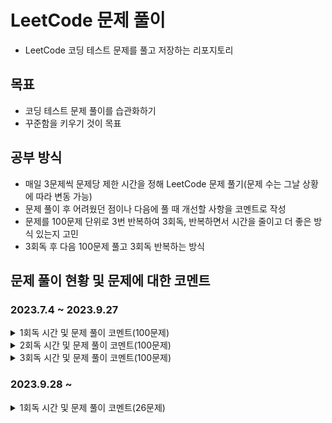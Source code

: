 # LeetCode 문제 풀이

- LeetCode 코딩 테스트 문제를 풀고 저장하는 리포지토리

## 목표

- 코딩 테스트 문제 풀이를 습관화하기
- 꾸준함을 키우기 것이 목표

## 공부 방식

- 매일 3문제씩 문제당 제한 시간을 정해 LeetCode 문제 풀기(문제 수는 그날 상황에 따라 변동 가능)
- 문제 풀이 후 어려웠던 점이나 다음에 풀 때 개선할 사항을 코멘트로 작성
- 문제를 100문제 단위로 3번 반복하여 3회독, 반복하면서 시간을 줄이고 더 좋은 방식 있는지 고민
- 3회독 후 다음 100문제 풀고 3회독 반복하는 방식

## 문제 풀이 현황 및 문제에 대한 코멘트
### 2023.7.4 ~ 2023.9.27
<details>
<summary>1회독 시간 및 문제 풀이 코멘트(100문제)</summary>
<br>

| 문제	                                                    | 난이도  | 걸린시간  | 제한시간	 |     날짜     | 코멘트                                                                             |
|:-------------------------------------------------------|:----:|:-----:|:-----:|:----------:|:--------------------------------------------------------------------------------|
| 1. Two Sum                                             | easy |  17   |  25   | 2023/07/04 |                                                                                 |
| 9. Palindrome Number                                   | easy |  17   |  25   | 2023/07/04 |                                                                                 |
| 13. Roman to Integer                                   | easy | 시간초과  |  25   | 2023/07/04 |                                                                                 |
| 14. Longest Common Prefix                              | easy |  10   |  25   | 2023/07/04 |                                                                                 |
| 20. Valid Parentheses                                  | easy |  11   |  25   | 2023/07/04 |                                                                                 |
| 21. Merge Two Sorted Lists                             | easy | 시간초과  |  25   | 2023/07/04 |                                                                                 |
| 26. Remove Duplicates from Sorted Array                | easy |  17   |  25   | 2023/07/05 |                                                                                 |
| 27. Remove Element                                     | easy |   7   |  25   | 2023/07/05 |                                                                                 |
| 28. Find the Index of the First Occurrence in a String | easy |  16   |  25   | 2023/07/05 |                                                                                 |
| 35. Search Insert Position                             | easy |  13   |  25   | 2023/07/05 | 이분 탐색 다시 보기                                                                     |
| 58. Length of Last Word                                | easy |  16   |  25   | 2023/07/05 |                                                                                 |
| 66. Plus One                                           | easy | 시간초과  |  25   | 2023/07/06 | 큰 숫자에서 틀림                                                                       |
| 67. Add Binary                                         | easy |  10   |  25   | 2023/07/06 |                                                                                 |
| 69. Sqrt(x)                                            | easy | 시간초과  |  25   | 2023/07/06 | 큰 숫자에서 overflow                                                                 |
| 70. Climbing Stairs                                    | easy |   5   |  25   | 2023/07/06 |                                                                                 |
| 83. Remove Duplicates from Sorted List                 | easy |   8   |  25   | 2023/07/06 |                                                                                 |
| 88. Merge Sorted Array                                 | easy |  10   |  25   | 2023/07/07 |                                                                                 |
| 94. Binary Tree Inorder Traversal                      | easy |  12   |  25   | 2023/07/07 | 재귀가 아닌 반복으로 해보기                                                                 |
| 100. Same Tree                                         | easy |  11   |  25   | 2023/07/07 |                                                                                 |
| 101. Symmetric Tree                                    | easy |  10   |  25   | 2023/07/07 |                                                                                 |
| 104. Maximum Depth of Binary Tree                      | easy |   4   |  25   | 2023/07/07 |                                                                                 |
| 108. Convert Sorted Array to Binary Search Tree        | easy | 시간초과  |  25   | 2023/07/08 | 해결 방법도 안떠오름, divide and conquer                                                 |
| 118. Pascal's Triangle                                 | easy |   4   |  25   | 2023/07/08 |                                                                                 |
| 119. Pascal's Triangle II                              | easy |   4   |  25   | 2023/07/08 |                                                                                 |
| 121. Best Time to Buy and Sell Stock                   | easy | 시간초과  |  25   | 2023/07/08 | 해결 방법도 안떠오름                                                                     |
| 136. Single Number                                     | easy |  12   |  25   | 2023/07/08 | xor로 풀어보기                                                                       |
| 163. Missing Ranges                                    | easy |  22   |  25   | 2023/07/09 | 코드가 너무 긴 거 같음                                                                   |
| 169. Majority Element                                  | easy |   8   |  25   | 2023/07/09 | hashmap 말고 다른거로 O(1)처리해보기                                                       |
| 170. Two Sum III - Data structure design               | easy |  14   |  25   | 2023/07/09 | 조금 더 좋은 방법이 있을 거 같음 arrayList 쓰는거보다                                             |
| 217. Contains Duplicate                                | easy |   8   |  25   | 2023/07/09 |                                                                                 |
| 219. Contains Duplicate II                             | easy |  17   |  25   | 2023/07/09 |                                                                                 |
| 228. Summary Ranges                                    | easy |  23   |  25   | 2023/07/10 |                                                                                 |
| 243. Shortest Word Distance                            | easy |  13   |  25   | 2023/07/10 |                                                                                 |
| 252. Meeting Rooms                                     | easy | 시간초과  |  25   | 2023/07/10 | 어떻게 풀지 감은 왔는데 시간 복잡도 때매 못함                                                      |
| 268. Missing Number                                    | easy |   9   |  25   | 2023/07/11 |                                                                                 |
| 283. Move Zeroes                                       | easy |  17   |  25   | 2023/07/11 | 시간 줄이는 거 있는데 잘 모르겠음                                                             |
| 303.Range Sum Query - Immutable                        | easy |   4   |  25   | 2023/07/11 | 좀 더 시간 줄일 수 있음                                                                  |
| 346. Moving Average from Data Stream                   | easy | 시간초과  |  25   | 2023/07/11 | 문제 방법 다 생각했는데 시간 부족했음                                                           |
| 349. Intersection of Two Arrays                        | easy |   9   |  25   | 2023/07/12 |                                                                                 |
| 350. Intersection of Two Arrays II                     | easy |   9   |  25   | 2023/07/12 | follow up 적용해서 해보기                                                              |
| 414. Third Maximum Number                              | easy |   9   |  25   | 2023/07/12 |                                                                                 |
| 422. Valid Word Square                                 | easy | 시간초과  |  25   | 2023/07/12 | 문제 푸는 법은 알겠는게 손이 안써짐, 시간 다 지난 다음에 풀긴했는데 너무 어렵게 생각함                              |
| 448. Find All Numbers Disappeared in an Array          | easy |  13   |  25   | 2023/07/13 | 문제 자체는 쉬워서 풀었는데 folow up 생각하고 풀어보기                                              |
| 455. Assign Cookies                                    | easy |   9   |  25   | 2023/07/13 |                                                                                 |
| 463. Island Perimeter                                  | easy |  20   |  25   | 2023/07/13 | 쉬운 문제를 bfs로 풀어버림…                                                               |
| 485. Max Consecutive Ones                              | easy | 시간초과  |  25   | 2023/07/13 | 쉬운 건데 어렵게 생각함                                                                   |
| 496. Next Greater Element I                            | easy |  22   |  25   | 2023/07/14 | follow up 못함                                                                    |
| 500. Keyboard Row                                      | easy |  18   |  25   | 2023/07/14 |                                                                                 |
| 506. Relative Ranks                                    | easy |  24   |  25   | 2023/07/14 | 처음에 푼건 코드가 너무 더러움                                                               |
| 561. Array Partition                                   | easy |   6   |  25   | 2023/07/15 |                                                                                 |
| 566. Reshape the Matrix                                | easy |   9   |  25   | 2023/07/15 |                                                                                 |
| 575. Distribute Candies                                | easy |   8   |  25   | 2023/07/15 | 캔티 종류 개수 카운팅하는거에서 시간과 메모리 많이 잡아 먹는듯                                             |
| 594. Longest Harmonious Subsequence                    | easy | 시간초과  |  25   | 2023/07/16 | 순서가 생각보다 중요하지 않음                                                                |
| 598. Range Addition II                                 | easy |   8   |  25   | 2023/07/16 |                                                                                 |
| 599. Minimum Index Sum of Two Lists                    | easy |  17   |  25   | 2023/07/16 | Map 이용해서 풀었는데 뭔가 마음에 안듦                                                         |
| 604. Design Compressed String Iterator                 | easy | 시간초과  |  25   | 2023/07/17 | 연산자 하나 잘못 써서 시간 내에 못푼거였음…                                                       |
| 605. Can Place Flowers                                 | easy |  23   |  25   | 2023/07/17 | 코드 진짜 더럽게 짬, 제출시 테스트도 많이 틀림                                                     |
| 628. Maximum Product of Three Numbers                  | easy | 시간초과  |  25   | 2023/07/17 | 쉬운 문제인데 너무 어렵게 풀려고 해서 시간초과                                                      |
| 643. Maximum Average Subarray I                        | easy |  19   |  25   | 2023/07/18 |                                                                                 |
| 645. Set Mismatch                                      | easy |  11   |  25   | 2023/07/18 |                                                                                 |
| 661. Image Smoother                                    | easy | 시간초과  |  25   | 2023/07/18 | 시간 초과 이후에 풀음                                                                    |
| 674. Longest Continuous Increasing Subsequence         | easy | 08:50 | 25:00 | 2023/07/19 |                                                                                 |
| 682. Baseball Game                                     | easy | 12:41 | 25:00 | 2023/07/19 |                                                                                 |
| 697. Degree of an Array                                | easy | 시간초과  | 25:00 | 2023/07/19 | 코드 짜다 시간 다감, 코드 짜도 틀렸을 듯                                                        |
| 717. 1-bit and 2-bit Characters                        | easy | 시간초과  | 25:00 | 2023/07/20 | 문제 이해를 잘못해서 30분동안 뭔소리인지 이해를 못함, 이해하고 나서 3분만에 풀음…                                |
| 724. Find Pivot Index                                  | easy | 11:00 | 25:00 | 2023/07/20 |                                                                                 |
| 733. Flood Fill                                        | easy | 13:00 | 25:00 | 2023/07/20 |                                                                                 |
| 734. Sentence Similarity                               | easy | 시간초과  | 25:00 | 2023/07/21 | 제출하면 테스트 코드 계속 막힘                                                               |
| 744. Find Smallest Letter Greater Than Target          | easy | 05:29 | 25:00 | 2023/07/21 | O(N)으로 말고 더 줄여보기                                                                |
| 746. Min Cost Climbing Stairs                          | easy | 09:53 | 25:00 | 2023/07/21 |                                                                                 |
| 747. Largest Number At Least Twice of Others           | easy | 13:58 | 25:00 | 2023/07/22 |                                                                                 |
| 748. Shortest Completing Word                          | easy | 24:26 | 25:00 | 2023/07/22 | 코드가 좀 더럽다, 테스트 케이스를 좀 잘 보자                                                      |
| 760. Find Anagram Mappings                             | easy | 08:06 | 25:00 | 2023/07/22 |                                                                                 |
| 766. Toeplitz Matrix                                   | easy | 19:37 | 25:00 | 2023/07/23 | 다 풀고 코드 작성할 때 순서 헷갈림, 코드 길이를 더 줄일 수 있으니 다음 번에는 좀 더 코드를 줄여보기                     |
| 704. Binary Search                                     | easy | 03:05 | 25:00 | 2023/07/23 |                                                                                 |
| 705. Design HashSet                                    | easy | 11:28 | 25:00 | 2023/07/23 | 그냥 Map 가져다가 쓰면 끝나는데, Map을 간단하게 구현해도 괜찮을듯                                        |
| 706. Design HashMap                                    | easy | 04:48 | 25:00 | 2023/07/24 | 그냥 Object 배열 만들지 않고 Node 배열로 만드는 방식도 괜찮을듯, 아니면 진짜로 해시 충돌시 체이닝까지 구현하는 것도 좋을 거 같음 |
| 804. Unique Morse Code Words                           | easy | 10:05 | 25:00 | 2023/07/24 |                                                                                 |
| 806. Number of Lines To Write String                   | easy | 09:32 | 25:00 | 2023/07/24 | 문제는 쉬움, 코드 길이를 줄일 수 있을 듯?                                                       |
| 812. Largest Triangle Area                             | easy | 시간초과  | 25:00 | 2023/07/25 | 어떤 유형의 문제인지는 알았는데 풀이 과정 생각하다가 시간이 다 지나감, 수학 공식 이용해야 함                           |
| 821. Shortest Distance to a Character                  | easy | 19:59 | 25:00 | 2023/07/25 | 방법이 생각 안나서 bfs로 풀음, 더 쉬운 방법이 존재하니 다음에 풀 때는 좀 더 생각해보기                            |
| 832. Flipping an Image                                 | easy | 13:13 | 25:00 | 2023/07/25 |                                                                                 |
| 860. Lemonade Change                                   | easy | 24:35 | 25:00 | 2023/07/26 | 쉽게 풀 수 있는데 풀이가 막상 생각이 안남. 너무 어렵게 풀었고 시간도 좀 안좋게 나옴                               |
| 867. Transpose Matrix                                  | easy | 05:09 | 25:00 | 2023/07/26 |                                                                                 |
| 883. Projection Area of 3D Shapes                      | easy | 19:47 | 25:00 | 2023/07/26 | 문제 이해하는데 시간이 오래 걸림, 문제 푸는 시간은 거의 안걸림                                            |
| 888. Fair Candy Swap                                   | easy | 시간초과  | 25:00 | 2023/07/27 | o(n^2)을 해서 시간초과 뜸, O(n)으로 끝내야 하는 풀이 사용해야 함                                      |
| 892. Surface Area of 3D Shapes                         | easy | 시간초과  | 25:00 | 2023/07/27 | 문제 이해를 못함, 문제 이해하면 풀 수 있는 문제였음                                                  |
| 896. Monotonic Array                                   | easy | 14:15 | 25:00 | 2023/07/27 | 시간복잡도는 똑같은데 코드를 좀 더 줄일 수 있을 듯                                                   |
| 905. Sort Array By Parity                              | easy | 07:51 | 25:00 | 2023/07/28 | 시간 복잡도를 O(N^2)에서 O(N)으로 줄여야 함, 내가 푼 풀이는 삽입정렬로 풀어서 O(N^2)으로 풀어서 너무 오래 걸림         |
| 908. Smallest Range I                                  | easy | 20:37 | 25:00 | 2023/07/28 | 쉬운 문제인데 글을 잘못 이해하고 코드 짜서 오래걸림, 글을 제대로 이해하면 코드 짜는데 3분도 안걸리는 문제임… 글좀 제대로 읽자……     |
| 914. X of a Kind in a Deck of Cards                    | easy | 시간초과  | 25:00 | 2023/07/28 | 문제 설명이 너무 부실함. GCD로 풀라는데 이해가 안가서 Editorial 보고 Brute Force 방식으로 풀어봄              |
| 922. Sort Array By Parity II                           | easy | 15:30 | 25:00 | 2023/07/29 | 해결은 했으나 O(N^2)으로 해결함 다음에는 O(N)으로 해결해보자                                          |
| 929. Unique Email Addresses                            | easy | 시간초과  | 25:00 | 2023/07/29 | 문제 해석을 잘못했음,split 정규 표현식으로 푸는건 생각을 안해봄. String을 처리하는 문제에 내가 약한듯                 |
| 941. Valid Mountain Array                              | easy | 09:52 | 25:00 | 2023/07/29 |                                                                                 |
| 942. DI String Match                                   | easy | 시간초과  | 25:00 | 2023/07/30 | 재귀 이용해서 brute force했는데 시간 초과 뜸, o(n)으로 풀수 있음                                    |
| 944. Delete Columns to Make Sorted                     | easy | 07:55 | 25:00 | 2023/07/30 |                                                                                 |
| 953. Verifying an Alien Dictionary                     | easy | 21:12 | 25:00 | 2023/07/30 | 문제는 어렵지 않았고, 코드 작성한 부분에서 실수 있어서 실수 찾는데 시간이 좀 걸림                                 |
| 961. N-Repeated Element in Size 2N Array               | easy | 06:20 | 25:00 | 2023/07/31 |                                                                                 |
| 976. Largest Perimeter Triangle                        | easy | 15:42 | 25:00 | 2023/07/31 | 삼각형 결정 조건 a+b>c를 이용해야 함, 정렬까지 하면 쉽게 문제 해결 가능                                    |
| 977. Squares of a Sorted Array                         | easy | 17:12 | 25:00 | 2023/07/31 |                                                                                 |

</details>

<details>
<summary>2회독 시간 및 문제 풀이 코멘트(100문제)</summary>
<br>

| 문제	                                                    | 난이도  | 1회독 걸린시간 | 2회독 걸린시간 | 제한시간	 |     날짜     | 코멘트                                                                            |
|:-------------------------------------------------------|:----:|:--------:|:--------:|:-----:|:----------:|:-------------------------------------------------------------------------------|
| 1. Two Sum                                             | easy |    17    |  10:02   |   25  | 2023/08/01 | follow-up 해결함, 시간 전보다 줄음                                                       |
| 9. Palindrome Number                                   | easy |    17    |  19:32   |   25  | 2023/08/01 | 이번에는 follow-up 해결함, 대신 시간이 전보다 오래 걸림, 좀 더 쉽게 풀 수 있는 방법이 있으니 다음에는 더 쉽게 코드 바꾸어보기 |
| 13. Roman to Integer                                   | easy |   시간초과   |  13:31   |   25  | 2023/08/01 | 저번에는 시간 초과 떴음,다음에는 solution에 있는 풀이들로 해결해보기                                     |
| 14. Longest Common Prefix                              | easy |    10    |  10:06   |   25  | 2023/08/02 | 다음에는 solution에 있는 방법이 더 좋으니 그걸로 해보기                                            |
| 20. Valid Parentheses                                  | easy |    11    |  07:21   |   25  | 2023/08/02 | 저번보다 시간은 줄었음                                                                   |
| 21. Merge Two Sorted Lists                             | easy |   시간초과   |  08:42   |   25  | 2023/08/02 | 시간은 줄었는데 이전 코드가 차라리 나은듯, 하나의 while문 안에 넣는 것보다 분리하는게 차라리 코드가 깔끔한듯               |
| 26. Remove Duplicates from Sorted Array                | easy |    17    |  09:28   |   25  | 2023/08/03 | 저번에는 새로운 배열 만들어서 풀었는데 이번에는 기존 배열로 풀고 시간도 더 빠름                                  |
| 27. Remove Element                                     | easy |    7     |  03:29   |   25  | 2023/08/03 | 위 문제랑 사실상 동일한 문제, 저번보다 코드 더 간단하게  풀음                                           |
| 28. Find the Index of the First Occurrence in a String | easy |    16    |  09:45   |   25  | 2023/08/03 | 코드 자체는 깔끔함. 시간 복잡도는 저번이랑 같은데 다음에는 좀 더 개선시켜야 함                                  |
| 35. Search Insert Position                             | easy |    13    |  02:54   |   25  | 2023/08/04 | 이분 탐색 기초라서 빨리 풀음                                                               |
| 58. Length of Last Word                                | easy |    16    |  07:05   |   25  | 2023/08/04 | 저번보다 코드는 짧음, 시간 복잡도 자체는 동일, editorial의 approach 2가 루프 하나로 제일 깔끔하게 푼듯           |
| 66. Plus One                                           | easy |   시간초과   |  12:49   |   25  | 2023/08/04 | 저번보다 깔끔하게 풀지는 않음, 다음번에는 코드 좀 더 다듬는 방식으로 풀어보기                                   |
| 67. Add Binary                                         | easy |    10    |  18:34   |   25  | 2023/08/05 | 답지 안본 최초 코드보다는 나음, 근데 코드에서 실수해서 실수 찾는데 오래 걸림                                   |
| 69. Sqrt(x)                                            | easy |   시간초과   |  15:50   |   25  | 2023/08/05 | 저번에 오버플로우 발생해서 계속 틀렸었는데, 이번에는 해결함                                              |
| 70. Climbing Stairs                                    | easy |    5     |  03:28   |   25  | 2023/08/05 |                                                                                |
| 83. Remove Duplicates from Sorted List                 | easy |    8     |  08:43   |   25  | 2023/08/06 | 새로운 노드를 만들었는데 새로 만들지 말고 기존 링크드 리스트를 재사용하는 방식으로 풀어보자 다음에는                       |
| 88. Merge Sorted Array                                 | easy |    10    |  13:17   |   25  | 2023/08/06 | 전보다 시간은 좀 더 걸렸지만, 좀 더 깔끔하게 follow up 해결함                                       |
| 94. Binary Tree Inorder Traversal                      | easy |    12    |   시간초과   |   25  | 2023/08/06 | follow up 해결하려 스택으로 해보려고 했는데, 로직을 잘못 작성해서 계속 실패함.                              |
| 100. Same Tree                                         | easy |    11    |  07:09   |   25  | 2023/08/07 |                                                                                |
| 101. Symmetric Tree                                    | easy |    10    |  06:39   |   25  | 2023/08/07 |                                                                                |
| 104. Maximum Depth of Binary Tree                      | easy |    4     |  01:54   |   25  | 2023/08/07 |                                                                                |
| 108. Convert Sorted Array to Binary Search Tree        | easy |   시간초과   |  18:31   |   25  | 2023/08/08 | 처음에 봤을때는 기억 안나서 좀 생각하는데 시간이 오래 걸림                                              |
| 118. Pascal's Triangle                                 | easy |    4     |  14:00   |   25  | 2023/08/08 | 코드를 작성하고, 변수를 잘못 할당해서 계속 실패했음                                                  |
| 119. Pascal's Triangle II                              | easy |    4     |  12:43   |   25  | 2023/08/08 | follow up 해결해서 시간이 저번보다 오래 걸림                                                  |
| 121. Best Time to Buy and Sell Stock                   | easy |   시간초과   |  14:18   |   25  | 2023/08/09 |                                                                                |
| 136. Single Number                                     | easy |    12    |  01:34   |   25  | 2023/08/09 |                                                                                |
| 163. Missing Ranges                                    | easy |    22    |  14:50   |   25  | 2023/08/09 |                                                                                |
| 169. Majority Element                                  | easy |    8     |  05:27   |   25  | 2023/08/09 | hashmap 말고 다른걸로 folllow up 해결해보기                                               |
| 170. Two Sum III - Data structure design               | easy |    14    |  08:52   |   25  | 2023/08/10 | 걸린 시간은 줄었는데 시간은 전에 푼거보다 오래 걸림, Map 써서 풀어보자                                     |
| 217. Contains Duplicate                                | easy |    8     |  06:46   |   25  | 2023/08/10 |                                                                                |
| 219. Contains Duplicate II                             | easy |    17    |  10:36   |   25  | 2023/08/10 |                                                                                |
| 228. Summary Ranges                                    | easy |    23    |  10:06   |   25  | 2023/08/11 |                                                                                |
| 243. Shortest Word Distance                            | easy |    13    |  09:41   |   25  | 2023/08/11 |                                                                                |
| 252. Meeting Rooms                                     | easy |   시간초과   |  10:10   |   25  | 2023/08/11 |                                                                                |
| 268. Missing Number                                    | easy |    9     |  01:19   |   25  | 2023/08/11 |                                                                                |
| 283. Move Zeroes                                       | easy |    17    |  08:08   |   25  | 2023/08/12 |                                                                                |
| 303.Range Sum Query - Immutable                        | easy |    4     |  04:31   |   25  | 2023/08/12 |                                                                                |
| 346. Moving Average from Data Stream                   | easy |   시간초과   |  13:34   |   25  | 2023/08/12 |                                                                                |
| 349. Intersection of Two Arrays                        | easy |    9     |  03:21   |   25  | 2023/07/12 |                                                                                |
| 350. Intersection of Two Arrays II                     | easy |    9     |  09:38   |   25  | 2023/07/12 |                                                                                |
| 414. Third Maximum Number                              | easy |    9     |   시간초과   |   25  | 2023/07/12 | follow up 해결해보려 했는데 시간 초과 뜸, 시간 초과 뜬 다음에 follow up 만족해서 해결함                    |
| 422. Valid Word Square                                 | easy |   시간초과   |  16:01   |   25  | 2023/08/14 |                                                                                |
| 448. Find All Numbers Disappeared in an Array          | easy |    13    |  24:54   |   25  | 2023/08/14 | follow up 처리하느냐 늦음, -1을 곱하는게 더 깔끔할듯 100001 더하는 것보다                             |
| 455. Assign Cookies                                    | easy |    9     |  10:43   |   25  | 2023/08/14 |                                                                                |
| 463. Island Perimeter                                  | easy |    20    |  11:18   |   25  | 2023/07/13 |                                                                                |
| 485. Max Consecutive Ones                              | easy |   시간초과   |  21:49   |   25  | 2023/07/13 | 문제를 잘못 해석해서 오래 걸림                                                              |
| 496. Next Greater Element I                            | easy |    22    |   시간초과   |   25  | 2023/07/14 | follow up 해결하려 시도했는데 시간 초과 됨, follow up해결 안하고 문제 풀면 시간 내에 가능하긴 함               |
| 500. Keyboard Row                                      | easy |    18    |  12:26   |   25  | 2023/08/16 |                                                                                |
| 506. Relative Ranks                                    | easy |    24    |  16:17   |   25  | 2023/08/16 |                                                                                |
| 561. Array Partition                                   | easy |    6     |   6:20   |   25  | 2023/08/16 |                                                                                |
| 566. Reshape the Matrix                                | easy |    9     |  08:16   |   25  | 2023/08/17 |                                                                                |
| 575. Distribute Candies                                | easy |    8     |  06:18   |   25  | 2023/08/17 | 배열에 저장하는게 시간 더 적게 걸리긴 하는데, Set에 저장해서 시간이 좀 걸리긴 하는데 이정도는 상관 없을듯                 |
| 594. Longest Harmonious Subsequence                    | easy |   시간초과   |  12:32   |   25  | 2023/08/17 |                                                                                |
| 598. Range Addition II                                 | easy |    8     |  03:37   |   25  | 2023/08/17 |                                                                                |
| 599. Minimum Index Sum of Two Lists                    | easy |    17    |  12:16   |   25  | 2023/08/18 |                                                                                |
| 604. Design Compressed String Iterator                 | easy |   시간초과   |   시간초과   |   25  | 2023/08/18 | Editorial 보고 풀음, 저번이랑 동일한 방식으로 풀려고 하는데 안되서 답지 봄                                |
| 605. Can Place Flowers                                 | easy |    23    |  12:37   |   25  | 2023/08/18 | 전에 답지 보고 푼것 보다는 코드가 조금 더럽지만 시간 초과 안뜸, 다음에는 코드 길이를 답지만큼 줄이기                     |
| 628. Maximum Product of Three Numbers                  | easy |   시간초과   |  04:09   |   25  | 2023/08/19 | 정렬 라이브러리 함수 써서 O(nlogn)인데 다음에는 정렬 함수 안써서 O(n)으로 처리해보기                          |
| 643. Maximum Average Subarray I                        | easy |    19    |  18:33   |   25  | 2023/08/19 | sliding window로 풀었는데 답지가 sliding window로 더 깔끔하게 풀었음                            |
| 645. Set Mismatch                                      | easy |    11    |  09:30   |   25  | 2023/08/19 | 저번이랑 다른 방법으로 풀었고, 이번에는 xor 사용해서 풀었는데 둘 다 O(n)으로 풀음                             |
| 661. Image Smoother                                    | easy |   시간초과   |   시간초과   |   25  | 2023/08/20 | 자꾸 어렵게 풀려고 해서 주어진 시간 안에 못품, 변수를 하나 잘못 설정해서 제출시 시간초과 뜸                          |
| 674. Longest Continuous Increasing Subsequence         | easy |  08:50   |  04:20   | 25:00 | 2023/08/20 |                                                                                |
| 682. Baseball Game                                     | easy |  12:41   |  11:07   | 25:00 | 2023/08/20 | 문제 리턴되는 값을 잘못봐서 오래 걸림                                                          |
| 697. Degree of an Array                                | easy |   시간초과   |  14:52   | 25:00 | 2023/08/21 |                                                                                |
| 717. 1-bit and 2-bit Characters                        | easy |   시간초과   |  09:34   | 25:00 | 2023/08/21 |                                                                                |
| 724. Find Pivot Index                                  | easy |  11:00   |  23:52   | 25:00 | 2023/08/21 |                                                                                |
| 733. Flood Fill                                        | easy |  13:00   |  17:19   | 25:00 | 2023/08/22 | 이번에는 bfs 말고 dfs로 풀음                                                            |
| 734. Sentence Similarity                               | easy |   시간초과   |   시간초과   | 25:00 | 2023/08/22 | 다음에는 putIfAbsent 이용해서 해보기                                                      |
| 744. Find Smallest Letter Greater Than Target          | easy |  05:29   |  15:01   | 25:00 | 2023/08/22 | 시간은 더 소요되었지만, O(N) → O(logN)으로 시간 줄임                                           |
| 746. Min Cost Climbing Stairs                          | easy |  09:53   |  07:05   | 25:00 | 2023/08/23 |                                                                                |
| 747. Largest Number At Least Twice of Others           | easy |  13:58   |  18:48   | 25:00 | 2023/08/23 | 시간복잡도는 저번이랑 동일하게 o(n)인데 이번에는 for문을 두번 써버림                                      |
| 748. Shortest Completing Word                          | easy |  24:26   |  23:49   | 25:00 | 2023/08/23 | 코드 풀긴 하는데 너무 더러움                                                               |
| 760. Find Anagram Mappings                             | easy |  08:06   |  09:24   | 25:00 | 2023/08/24 |                                                                                |
| 766. Toeplitz Matrix                                   | easy |  19:37   |  07:56   | 25:00 | 2023/08/24 |                                                                                |
| 704. Binary Search                                     | easy |  03:05   |  01:58   | 25:00 | 2023/08/24 |                                                                                |
| 705. Design HashSet                                    | easy |  11:28   |  12:30   | 25:00 | 2023/08/25 |                                                                                |
| 706. Design HashMap                                    | easy |  04:48   |  05:27   | 25:00 | 2023/08/25 | 다음에는 해시테이블 크기 제한하고, 체이닝으로 만들기                                                  |
| 804. Unique Morse Code Words                           | easy |  10:05   |  03:44   | 25:00 | 2023/08/25 |                                                                                |
| 806. Number of Lines To Write String                   | easy |  09:32   |  11:49   | 25:00 | 2023/08/26 |                                                                                |
| 812. Largest Triangle Area                             | easy |   시간초과   |  19:53   |  25:00   | 2023/08/26 |                                                                                |
| 821. Shortest Distance to a Character                  | easy |  19:59   |   시간초과   |  25:00   | 2023/08/26 | bfs 말고 다른 걸로 풀려고 했는데 안풀려서 시간 초과 뜸, 다른 사람꺼 참고함                                  |
| 832. Flipping an Image                                 | easy |  13:13   |  07:38   |  25:00   | 2023/08/26 |                                                                                |
| 860. Lemonade Change                                   | easy |  24:35   |  11:58   | 25:00 | 2023/08/27 | 시간은 줄였는데 코드가 너무 더러움                                                            |
| 867. Transpose Matrix                                  | easy |  05:09   |  03:20   |  25:00   | 2023/08/27 |                                                                                |
| 883. Projection Area of 3D Shapes                      | easy |  19:47   |  07:17   |  25:00   | 2023/08/27 |                                                                                |
| 888. Fair Candy Swap                                   | easy |   시간초과   |   시간초과   | 25:00 | 2023/08/28 | 풀이 방법 자체는 맞는데 코드 작성에서 헤맸음                                                      |
| 892. Surface Area of 3D Shapes                         | easy |   시간초과   |  15:20   |  25:00   | 2023/08/28 |                                                                                |
| 896. Monotonic Array                                   | easy |  14:15   |  06:32   |  25:00   | 2023/08/28 |                                                                                |
| 905. Sort Array By Parity                              | easy |  07:51   |  03:51   | 25:00 | 2023/08/29 |                                                                                |
| 908. Smallest Range I                                  | easy |  20:37   |  09:55   | 25:00 | 2023/08/29 |                                                                                |
| 914. X of a Kind in a Deck of Cards                    | easy |   시간초과   |   시간초과   | 25:00 | 2023/08/29 | 이번에도 brute force로 풀음, 근데 또 시간 초과임 문제 해결 방법을 자꾸 잊어버려서 그런듯                       |
| 922. Sort Array By Parity II                           | easy |  15:30   |   시간초과   | 25:00 | 2023/08/30 | follow up 해결하려 했는데 실패                                                          |
| 929. Unique Email Addresses                            | easy |   시간초과   |  10:15   | 25:00 | 2023/08/30 |                                                                                |
| 941. Valid Mountain Array                              | easy |  09:52   |  04:37   | 25:00 | 2023/08/30 |                                                                                |
| 942. DI String Match                                   | easy |  시간초과 | 08:21 | 25:00 | 2023/08/31 | o(n)으로 처리함 |
| 944. Delete Columns to Make Sorted                     | easy |  07:55 | 10:10 |  25:00   | 2023/08/31 | 코드 잘못 작성한 부분 찾는데 좀 걸림                                                          |
| 953. Verifying an Alien Dictionary                     | easy |  21:12 | 16:38 |  25:00   | 2023/08/31 |    |
| 961. N-Repeated Element in Size 2N Array               | easy | 06:20 | 04:29 | 25:00 | 2023/09/01 |      |
| 976. Largest Perimeter Triangle                        | easy | 15:42 | 12:04 | 25:00 | 2023/09/01 |       |
| 977. Squares of a Sorted Array                         | easy | 17:12 | 13:02 | 25:00 | 2023/09/01 |     |

</details>

<details>
<summary>3회독 시간 및 문제 풀이 코멘트(100문제)</summary>
<br>

| 문제	                                                    | 난이도  | 1회독 걸린시간 | 2회독 걸린시간 | 3회독 걸린시간 |   제한시간	    |     날짜     | 코멘트                                                                          |
|:-------------------------------------------------------|:----:|:--------:|:--------:|:--------:|:----------:|:----------:|:-----------------------------------------------------------------------------|
| 1. Two Sum                                             | easy |    17    |  10:02   |  11:18   |     25     | 2023/09/02 |                                                                              |
| 9. Palindrome Number                                   | easy |    17    |  19:32   |  05:23   |     25     | 2023/09/02 |                                                                              |
| 13. Roman to Integer                                   | easy |   시간초과   |  13:31   |  14:32   |     25     | 2023/09/02 |                                                                              |
| 14. Longest Common Prefix                              | easy |    10    |  10:06   |  06:22   |     25     | 2023/09/02 |                                                                              |
| 20. Valid Parentheses                                  | easy |    11    |  07:21   |  06:21   |     25     | 2023/09/03 |                                                                              |
| 21. Merge Two Sorted Lists                             | easy |   시간초과   |  08:42   |  12:42   |     25     | 2023/09/03 |                                                                              |
| 26. Remove Duplicates from Sorted Array                | easy |    17    |  09:28   |  08:53   |     25     | 2023/09/03 |                                                                              |
| 27. Remove Element                                     | easy |    7     |  03:29   |  03:13   |     25     | 2023/09/03 |                                                                              |
| 28. Find the Index of the First Occurrence in a String | easy |    16    |  09:45   |  04:42   |     25     | 2023/09/04 |                                                                              |
| 35. Search Insert Position                             | easy |    13    |  02:54   |  01:35   |     25     | 2023/09/04 |                                                                              |
| 58. Length of Last Word                                | easy |    16    |  07:05   |  07:47   |     25     | 2023/09/04 |                                                                              |
| 66. Plus One                                           | easy |   시간초과   |  12:49   |  06:44   |     25     | 2023/09/04 |                                                                              |
| 67. Add Binary                                         | easy |    10    |  18:34   |  10:43   |     25     | 2023/09/05 |                                                                              |
| 69. Sqrt(x)                                            | easy |   시간초과   |  15:50   |  07:56   |     25     | 2023/09/05 |                                                                              |
| 70. Climbing Stairs                                    | easy |    5     |  03:28   |  03:30   |     25     | 2023/09/05 |                                                                              |
| 83. Remove Duplicates from Sorted List                 | easy |    8     |  08:43   |  22:00   |     25     | 2023/09/05 | 기존 링크드 리스트를 재사용하는 방식으로 풀다가 안되서 걍 노드 새로 만듦                                    |
| 88. Merge Sorted Array                                 | easy |    10    |  13:17   |  06:21   |     25     | 2023/09/06 |                                                                              |
| 94. Binary Tree Inorder Traversal                      | easy |    12    |   시간초과   |   시간초과   |     25     | 2023/09/06 | follow up 해결하려 스택으로 해보려고 했는데, 로직을 잘못 작성해서 계속 실패함.                            |
| 100. Same Tree                                         | easy |    11    |  07:09   |  05:25   |     25     | 2023/09/06 |                                                                              |
| 101. Symmetric Tree                                    | easy |    10    |  06:39   |  03:12   |     25     | 2023/09/06 |                                                                              |
| 104. Maximum Depth of Binary Tree                      | easy |    4     |  01:54   |  00:58   |     25     | 2023/09/07 |                                                                              |
| 108. Convert Sorted Array to Binary Search Tree        | easy |   시간초과   |  18:31   |  16:45   |     25     | 2023/09/07 | 코드에서 변수 잘못 쓴 거 못찾아서 오래 걸림                                                    |
| 118. Pascal's Triangle                                 | easy |    4     |  14:00   |  05:46   |     25     | 2023/09/07 |                                                                              |
| 119. Pascal's Triangle II                              | easy |    4     |  12:43   |  17:22   |     25     | 2023/09/07 | 코드 잘못 봐서 오래 걸림                                                               |
| 121. Best Time to Buy and Sell Stock                   | easy |   시간초과   |  14:18   |  09:49   |     25     | 2023/09/08 |                                                                              |
| 136. Single Number                                     | easy |    12    |  01:34   |  00:33   |     25     | 2023/09/08 |                                                                              |
| 163. Missing Ranges                                    | easy |    22    |  14:50   |  10:38   |     25     | 2023/09/08 |                                                                              |
| 169. Majority Element                                  | easy |    8     |  05:27   |   시간초과   |     25     | 2023/09/08 | follow up 해결 못해서 답지 봄, 답지가 진짜 쉽게 follow up 해결함                               |
| 170. Two Sum III - Data structure design               | easy |    14    |  08:52   |  15:44   |     25     | 2023/09/09 | 코드 잘못봐서 다 풀고 시간 오래 걸림                                                        |
| 217. Contains Duplicate                                | easy |    8     |  06:46   |  01:30   |     25     | 2023/09/09 |                                                                              |
| 219. Contains Duplicate II                             | easy |    17    |  10:36   |  05:04   |     25     | 2023/09/09 |                                                                              |
| 228. Summary Ranges                                    | easy |    23    |  10:06   |  10:49   |     25     | 2023/09/09 |                                                                              |
| 243. Shortest Word Distance                            | easy |    13    |  09:41   |  07:22   |     25     | 2023/09/10 |                                                                              |
| 252. Meeting Rooms                                     | easy |   시간초과   |  10:10   |  08:38   |     25     | 2023/09/10 |                                                                              |
| 268. Missing Number                                    | easy |    9     |  01:19   |  01:08   |     25     | 2023/09/10 |                                                                              |
| 283. Move Zeroes                                       | easy |    17    |  08:08   |  03:04   |     25     | 2023/09/10 |                                                                              |
| 303.Range Sum Query - Immutable                        | easy |    4     |  04:31   |  02:56   |     25     | 2023/09/11 |                                                                              |
| 346. Moving Average from Data Stream                   | easy |   시간초과   |  13:34   |  06:28   |     25     | 2023/09/11 |                                                                              |
| 349. Intersection of Two Arrays                        | easy |    9     |  03:21   |  04:37   |     25     | 2023/09/11 |                                                                              |
| 350. Intersection of Two Arrays II                     | easy |    9     |  09:38   |  10:22   |     25     | 2023/09/11 |                                                                              |
| 414. Third Maximum Number                              | easy |    9     |   시간초과   |  14:44   |     25     | 2023/09/12 |                                                                              |
| 422. Valid Word Square                                 | easy |   시간초과   |  16:01   |  10:50   |     25     | 2023/09/12 |                                                                              |
| 448. Find All Numbers Disappeared in an Array          | easy |    13    |  24:54   |  12:05   |     25     | 2023/09/12 |                                                                              |
| 455. Assign Cookies                                    | easy |    9     |  10:43   |  04:22   |     25     | 2023/09/13 |                                                                              |
| 463. Island Perimeter                                  | easy |    20    |  11:18   |  08:23   |     25     | 2023/09/13 |                                                                              |
| 485. Max Consecutive Ones                              | easy |   시간초과   |  21:49   |  07:13   |     25     | 2023/09/13 |                                                                              |
| 496. Next Greater Element I                            | easy |    22    |   시간초과   |   시간초과   |     25     | 2023/09/14 |                                                                              |
| 500. Keyboard Row                                      | easy |    18    |  12:26   |  16:23   |     25     | 2023/09/14 | 대문자를 소문자로 안바꿔서 시간 오래 걸림                                                      |
| 506. Relative Ranks                                    | easy |    24    |  16:17   |  13:05   |     25     | 2023/09/14 |                                                                              |
| 561. Array Partition                                   | easy |    6     |   6:20   |  03:34   |     25     | 2023/09/15 |                                                                              |
| 566. Reshape the Matrix                                | easy |    9     |  08:16   |  05:43   |     25     | 2023/09/15 |                                                                              |
| 575. Distribute Candies                                | easy |    8     |  06:18   |  03:02   |     25     | 2023/09/15 |                                                                              |
| 594. Longest Harmonious Subsequence                    | easy |   시간초과   |  12:32   |  11:30   |     25     | 2023/09/15 |                                                                              |
| 598. Range Addition II                                 | easy |    8     |  03:37   |  01:28   |     25     | 2023/09/16 |                                                                              |
| 599. Minimum Index Sum of Two Lists                    | easy |    17    |  12:16   |  10:04   |     25     | 2023/09/16 |                                                                              |
| 604. Design Compressed String Iterator                 | easy |   시간초과   |   시간초과   |   시간초과   |     25     | 2023/09/16 |                                                                              |
| 605. Can Place Flowers                                 | easy |    23    |  12:37   |  08:26   |     25     | 2023/09/16 |                                                                              |
| 628. Maximum Product of Three Numbers                  | easy |   시간초과   |  04:09   |  05:22   |     25     | 2023/09/17 |                                                                              |
| 643. Maximum Average Subarray I                        | easy |    19    |  18:33   |  09:00   |     25     | 2023/09/17 |                                                                              |
| 645. Set Mismatch                                      | easy |    11    |  09:30   |  11:14   |     25     | 2023/09/17 |                                                                              |
| 661. Image Smoother                                    | easy |   시간초과   |   시간초과   |  10:02   |     25     | 2023/09/17 |                                                                              |
| 674. Longest Continuous Increasing Subsequence         | easy |  08:50   |  04:20   |  25:00   |   02:30    | 2023/09/18 |                                                                              |
| 682. Baseball Game                                     | easy |  12:41   |  11:07   |  25:00   |   06:55    | 2023/09/18 |                                                                              |
| 697. Degree of an Array                                | easy |   시간초과   |  14:52   |  23:55   |   25:00    | 2023/09/18 |                                                                              |
| 717. 1-bit and 2-bit Characters                        | easy |   시간초과   |  09:34   |  03:26   |   25:00    | 2023/09/18 |                                                                              |
| 724. Find Pivot Index                                  | easy |  11:00   |  23:52   |  10:36   |   25:00    | 2023/09/19 |                                                                              |
| 733. Flood Fill                                        | easy |  13:00   |  17:19   |  08:45   |   25:00    | 2023/09/19 |                                                                              |
| 734. Sentence Similarity                               | easy |   시간초과   |   시간초과   |   시간초과   |   25:00    | 2023/09/19 |                                                                              |
| 744. Find Smallest Letter Greater Than Target          | easy |  05:29   |  15:01   |  04:47   |   25:00    | 2023/09/19 |                                                                              |
| 746. Min Cost Climbing Stairs                          | easy |  09:53   |  07:05   |  08:44   |   25:00    | 2023/09/20 |                                                                              |
| 747. Largest Number At Least Twice of Others           | easy |  13:58   |  18:48   |  07:49   |   25:00    | 2023/09/20 |                                                                              |
| 748. Shortest Completing Word                          | easy |  24:26   |  23:49   |  15:19   |   25:00    | 2023/09/20 |                                                                              |
| 760. Find Anagram Mappings                             | easy |  08:06   |  09:24   |  12:04   |   25:00    | 2023/09/21 |                                                                              |
| 766. Toeplitz Matrix                                   | easy |  19:37   |  07:56   |  04:19   |   25:00    | 2023/09/21 |                                                                              |
| 704. Binary Search                                     | easy |  03:05   |  01:58   |  04:02   |   25:00    | 2023/09/21 |                                                                              |
| 705. Design HashSet                                    | easy |  11:28   |  12:30   |  10:08   |   25:00    | 2023/09/21 | 해시 충돌시 체이닝으로 해결함                                                             |
| 706. Design HashMap                                    | easy |  04:48   |  05:27   |  15:02   |   25:00    | 2023/09/22 | 해시테이블 크기 제한하고, 체이닝으로 만들어서 시간 오래 걸림                                           |
| 804. Unique Morse Code Words                           | easy |  10:05   |  03:44   |  02:55   |   25:00    | 2023/09/22 |                                                                              |
| 806. Number of Lines To Write String                   | easy |  09:32   |  11:49   |  03:49   |   25:00    | 2023/09/22 |                                                                              |
| 812. Largest Triangle Area                             | easy |   시간초과   |  19:53   |  12:24   |   25:00    | 2023/09/22 |                                                                              |
| 821. Shortest Distance to a Character                  | easy |  19:59   |   시간초과   |  13:03   |   25:00    | 2023/09/23 |                                                                              |
| 832. Flipping an Image                                 | easy |  13:13   |  07:38   |  11:20   |   25:00    | 2023/09/23 |                                                                              |
| 860. Lemonade Change                                   | easy |  24:35   |  11:58   |  07:29   |   25:00    | 2023/09/23 |                                                                              |
| 867. Transpose Matrix                                  | easy |  05:09   |  03:20   |  02:37   |   25:00    | 2023/09/23 |                                                                              |
| 883. Projection Area of 3D Shapes                      | easy |  19:47   |  07:17   |  04:33   |   25:00    | 2023/09/24 |                                                                              |
| 888. Fair Candy Swap                                   | easy |   시간초과   |   시간초과   |  16:52   |   25:00    | 2023/09/24 |                                                                              |
| 892. Surface Area of 3D Shapes                         | easy |   시간초과   |  15:20   |  12:02   |   25:00    | 2023/09/24 |                                                                              |
| 896. Monotonic Array                                   | easy |  14:15   |  06:32   |  12:40   |   25:00    | 2023/09/24 | 문제 잘못 봄                                                                      |
| 905. Sort Array By Parity                              | easy |  07:51   |  03:51   |  02:54   |   25:00    | 2023/09/25 |                                                                              |
| 908. Smallest Range I                                  | easy |  20:37   |  09:55   |  05:57   |   25:00    | 2023/09/25 |                                                                              |
| 914. X of a Kind in a Deck of Cards                    | easy |   시간초과   |   시간초과   |  05:59   |   25:00    | 2023/09/25 |                                                                              |
| 922. Sort Array By Parity II                           | easy |  15:30   |   시간초과   |  06:21   |   25:00    | 2023/09/25 |                                                                              |
| 929. Unique Email Addresses                            | easy |   시간초과   |  10:15   |  06:32   |   25:00    | 2023/09/26 |                                                                              |
| 941. Valid Mountain Array                              | easy |  09:52   |  04:37   |  03:34   |   25:00    | 2023/09/26 |                                                                              |
| 942. DI String Match                                   | easy |  시간초과 |  08:21   |  05:43   |   25:00    | 2023/09/26 |                                                                              |
| 944. Delete Columns to Make Sorted                     | easy |  07:55 |  10:10   |  05:43   |   25:00    | 2023/09/26 |                                                                              |
| 953. Verifying an Alien Dictionary                     | easy |  21:12 |  16:38 | 11:50 |  25:00   | 2023/09/27 |    |
| 961. N-Repeated Element in Size 2N Array               | easy | 06:20 | 04:29 | 07:03 | 25:00 | 2023/09/27 |      |
| 976. Largest Perimeter Triangle                        | easy | 15:42 |  12:04 | 04:07 |  25:00   | 2023/09/27 |       |
| 977. Squares of a Sorted Array                         | easy | 17:12 |  13:02 | 07:34 |  25:00   | 2023/09/27 |     |

</details>

### 2023.9.28 ~ 
<details>
<summary>1회독 시간 및 문제 풀이 코멘트(26문제)</summary>
<br>

| 문제	                                                         |   난이도   | 걸린시간  | 제한시간	 |     날짜     | 코멘트                                              |
|:------------------------------------------------------------|:-------:|:-----:|:-----:|:----------:|:-------------------------------------------------|
| 11. Container With Most Water                               | medium  |  시간초과   |  30   | 2023/09/28 | 이중 for문으로  풀면 time limit 넘어감. 처음에 투 포인터 생각했었는데…. |
| 15. 3Sum                                                    | medium  |  29:30   |  30   | 2023/09/28 | 통과하긴 했는데 시간 복잡도가 너무 오래걸림 |
| 16. 3Sum Closest                                            | medium  | 시간초과  |  30   | 2023/09/28 | 방법 몰라서 답지 봄  |
| 18. 4Sum                                                    | medium  |  시간초과   |  30   | 2023/09/29 | 제한 시간 지나고 품. 범위를 벗어나는 값 때문에 계속 실패함. 다음에 풀때는 솔루션 참고해야 할듯 |
| 31. Next Permutation                                        | medium  |  시간초과   |  30   | 2023/09/29 | 감조차 못잡음. 그냥 brute force로는 어짜피 시간복잡도 초과해서 안됨 |
| 33. Search in Rotated Sorted Array                          | medium  | 시간초과  |  30   | 2023/09/29 |  방식은 답에 근접했음, 분할하는 구간을 잘못 잡음, editorial 에서 Approach 3: One Binary Search 답지 참고함 |
| 34. Find First and Last Position of Element in Sorted Array | medium  |  23:06   |  30   | 2023/09/30 | binary search를 두번만 하면 되는데 어렵게 해결함 |
| 36. Valid Sudoku                                            | medium  |  시간초과   |  30   | 2023/09/30 | 쉬운 문제인데 어렵게 생각함 |
| 39. Combination Sum                                         | medium  | 14:04  |  30   | 2023/09/30 |   |
| 40. Combination Sum II                                      | medium  |  시간초과   |  30   | 2023/10/01 | 위 문제와 방식 비슷한데 계속 시간 초과 뜸, 동일한 요소를 어떻게 하면 중복을 없앨지 고민해야 함 |
| 45. Jump Game II                                            | medium  |  05:41   |  30   | 2023/10/01 | o(n^2) 그리디로 풀음, o(n)으로 풀수 있음 |
| 346. Permutations                                           | medium  | 10:05  |  30   | 2023/10/01 | 코드 좀 더 깔끔하게 줄일 수 있음  |
| 47. Permutations II                                         | medium  |  15:44   |  30   | 2023/10/02 | 코드 좀 더 깔끔하게 줄일 수 있음 |
| 48. Rotate Image                                            | medium  |  28:03   |  30   | 2023/10/02 | 다 풀어놓고 코드 연산자 하나 잘못 써서 오래 걸림 |
| 49. Group Anagrams                                          | medium  | 17:45  |  30   | 2023/10/02 |   |
| 53. Maximum Subarray                                       | medium  |  07:16   |  30   | 2023/10/03 | follow up 해보기 |
| 54. Spiral Matrix                                            | medium  |  17:22   |  30   | 2023/10/03 |  |
| 55. Jump Game                                          | medium  | 18:43  |  30   | 2023/10/03 |   |
| 56. Merge Intervals                                       | medium  |  20:41   |  30   | 2023/10/04 |  |
| 57. Insert Interval                                         | medium  |  27:42   |  30   | 2023/10/04 | insert 하는 배열 합친 배열 만들고 거기서 다시 overlapping되는거 걸러서 해결함 , o(n)으로 해결해야 함 |
| 59. Spiral Matrix II                                         | medium  | 10:42  |  30   | 2023/10/04 |   |
| 63. Unique Paths II                                         | medium  |  18:23   |  30   | 2023/10/05 |  |
| 64. Minimum Path Sum                                         | medium  | 10:05  |  30   | 2023/10/05 |   |
| 73. Set Matrix Zeroes                                         | medium  | 14:03  |  30   | 2023/10/06 |   |
| 74. Search a 2D Matrix                                         | medium  |  08:53   |  30   | 2023/10/06 |  |
| 75. Sort Colors                                  | medium  | 12:03  |  30   | 2023/10/06 |   |

</details>
